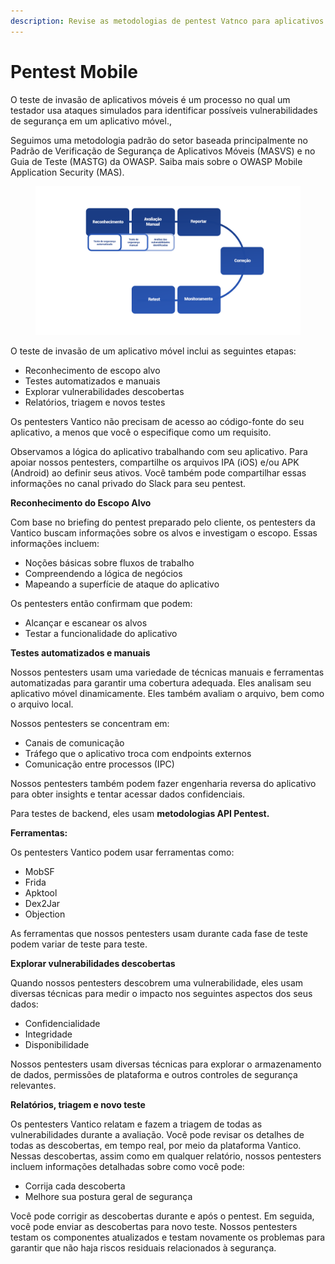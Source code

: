 ```yaml
---
description: Revise as metodologias de pentest Vatnco para aplicativos móveis.
---
```


# Pentest Mobile

O teste de invasão de aplicativos móveis é um processo no qual um testador usa ataques simulados para identificar possíveis vulnerabilidades de segurança em um aplicativo móvel.,



Seguimos uma metodologia padrão do setor baseada principalmente no Padrão de Verificação de Segurança de Aplicativos Móveis (MASVS) e no Guia de Teste (MASTG) da OWASP. Saiba mais sobre o OWASP Mobile Application Security (MAS).

<figure><img src="../.gitbook/assets/vantico-ilustração-reconhecimento1.png" alt=""><figcaption></figcaption></figure>



O teste de invasão de um aplicativo móvel inclui as seguintes etapas:

* Reconhecimento de escopo alvo&#x20;
* Testes automatizados e manuais&#x20;
* Explorar vulnerabilidades descobertas&#x20;
* Relatórios, triagem e novos testes



Os pentesters Vantico não precisam de acesso ao código-fonte do seu aplicativo, a menos que você o especifique como um requisito.

Observamos a lógica do aplicativo trabalhando com seu aplicativo. Para apoiar nossos pentesters, compartilhe os arquivos IPA (iOS) e/ou APK (Android) ao definir seus ativos. Você também pode compartilhar essas informações no canal privado do Slack para seu pentest.



**Reconhecimento do Escopo Alvo**

Com base no briefing do pentest preparado pelo cliente, os pentesters da Vantico buscam informações sobre os alvos e investigam o escopo. Essas informações incluem:

* Noções básicas sobre fluxos de trabalho&#x20;
* Compreendendo a lógica de negócios&#x20;
* Mapeando a superfície de ataque do aplicativo

Os pentesters então confirmam que podem:

* Alcançar e escanear os alvos&#x20;
* Testar a funcionalidade do aplicativo



**Testes automatizados e manuais**

Nossos pentesters usam uma variedade de técnicas manuais e ferramentas automatizadas para garantir uma cobertura adequada. Eles analisam seu aplicativo móvel dinamicamente. Eles também avaliam o arquivo, bem como o arquivo local.

Nossos pentesters se concentram em:

* Canais de comunicação&#x20;
* Tráfego que o aplicativo troca com endpoints externos&#x20;
* Comunicação entre processos (IPC)

Nossos pentesters também podem fazer engenharia reversa do aplicativo para obter insights e tentar acessar dados confidenciais.

Para testes de backend, eles usam **metodologias API Pentest.**



**Ferramentas:**

Os pentesters Vantico podem usar ferramentas como:

* MobSF&#x20;
* Frida&#x20;
* Apktool&#x20;
* Dex2Jar&#x20;
* Objection

As ferramentas que nossos pentesters usam durante cada fase de teste podem variar de teste para teste.



**Explorar vulnerabilidades descobertas**

Quando nossos pentesters descobrem uma vulnerabilidade, eles usam diversas técnicas para medir o impacto nos seguintes aspectos dos seus dados:

* Confidencialidade&#x20;
* Integridade&#x20;
* Disponibilidade

Nossos pentesters usam diversas técnicas para explorar o armazenamento de dados, permissões de plataforma e outros controles de segurança relevantes.



**Relatórios, triagem e novo teste**

Os pentesters Vantico relatam e fazem a triagem de todas as vulnerabilidades durante a avaliação. Você pode revisar os detalhes de todas as descobertas, em tempo real, por meio da plataforma Vantico. Nessas descobertas, assim como em qualquer relatório, nossos pentesters incluem informações detalhadas sobre como você pode:

* Corrija cada descoberta&#x20;
* Melhore sua postura geral de segurança

Você pode corrigir as descobertas durante e após o pentest. Em seguida, você pode enviar as descobertas para novo teste. Nossos pentesters testam os componentes atualizados e testam novamente os problemas para garantir que não haja riscos residuais relacionados à segurança.
